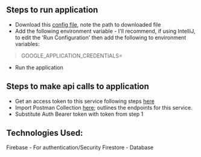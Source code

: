 ## Steps to run application
- Download this [config file](https://drive.google.com/file/d/1eYm1EcosTGaiuRhb_iJObvrgvGy00_zj/view?usp=sharing), note the path to downloaded file
- Add the following environment variable - I'll recommend, if using IntelliJ, to edit the 'Run Configuration' then add the following to environment variables:
> GOOGLE_APPLICATION_CREDENTIALS=<replace with path to dowloaded config file>
- Run the application

## Steps to make api calls to application
- Get an access token to this service following steps [here](https://github.com/tomide1/feature-flag-ui#readme)
- Import Postman Collection [here](https://documenter.getpostman.com/view/18788415/UVsHUTt8); outlines the endpoints for this service.
- Substitute Auth Bearer token with token from step 1

## Technologies Used:
Firebase - For authentication/Security
Firestore - Database
